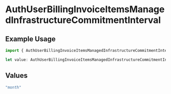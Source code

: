 # AuthUserBillingInvoiceItemsManagedInfrastructureCommitmentInterval

## Example Usage

```typescript
import { AuthUserBillingInvoiceItemsManagedInfrastructureCommitmentInterval } from "@simplesagar/vercel/models/authuser.js";

let value: AuthUserBillingInvoiceItemsManagedInfrastructureCommitmentInterval = "month";
```

## Values

```typescript
"month"
```